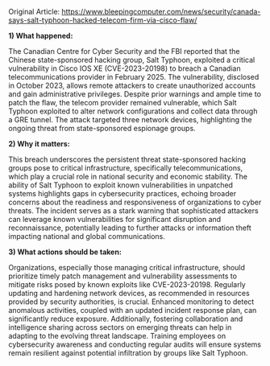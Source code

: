 Original Article: https://www.bleepingcomputer.com/news/security/canada-says-salt-typhoon-hacked-telecom-firm-via-cisco-flaw/

**1) What happened:**

The Canadian Centre for Cyber Security and the FBI reported that the Chinese state-sponsored hacking group, Salt Typhoon, exploited a critical vulnerability in Cisco IOS XE (CVE-2023-20198) to breach a Canadian telecommunications provider in February 2025. The vulnerability, disclosed in October 2023, allows remote attackers to create unauthorized accounts and gain administrative privileges. Despite prior warnings and ample time to patch the flaw, the telecom provider remained vulnerable, which Salt Typhoon exploited to alter network configurations and collect data through a GRE tunnel. The attack targeted three network devices, highlighting the ongoing threat from state-sponsored espionage groups.

**2) Why it matters:**

This breach underscores the persistent threat state-sponsored hacking groups pose to critical infrastructure, specifically telecommunications, which play a crucial role in national security and economic stability. The ability of Salt Typhoon to exploit known vulnerabilities in unpatched systems highlights gaps in cybersecurity practices, echoing broader concerns about the readiness and responsiveness of organizations to cyber threats. The incident serves as a stark warning that sophisticated attackers can leverage known vulnerabilities for significant disruption and reconnaissance, potentially leading to further attacks or information theft impacting national and global communications.

**3) What actions should be taken:**

Organizations, especially those managing critical infrastructure, should prioritize timely patch management and vulnerability assessments to mitigate risks posed by known exploits like CVE-2023-20198. Regularly updating and hardening network devices, as recommended in resources provided by security authorities, is crucial. Enhanced monitoring to detect anomalous activities, coupled with an updated incident response plan, can significantly reduce exposure. Additionally, fostering collaboration and intelligence sharing across sectors on emerging threats can help in adapting to the evolving threat landscape. Training employees on cybersecurity awareness and conducting regular audits will ensure systems remain resilient against potential infiltration by groups like Salt Typhoon.